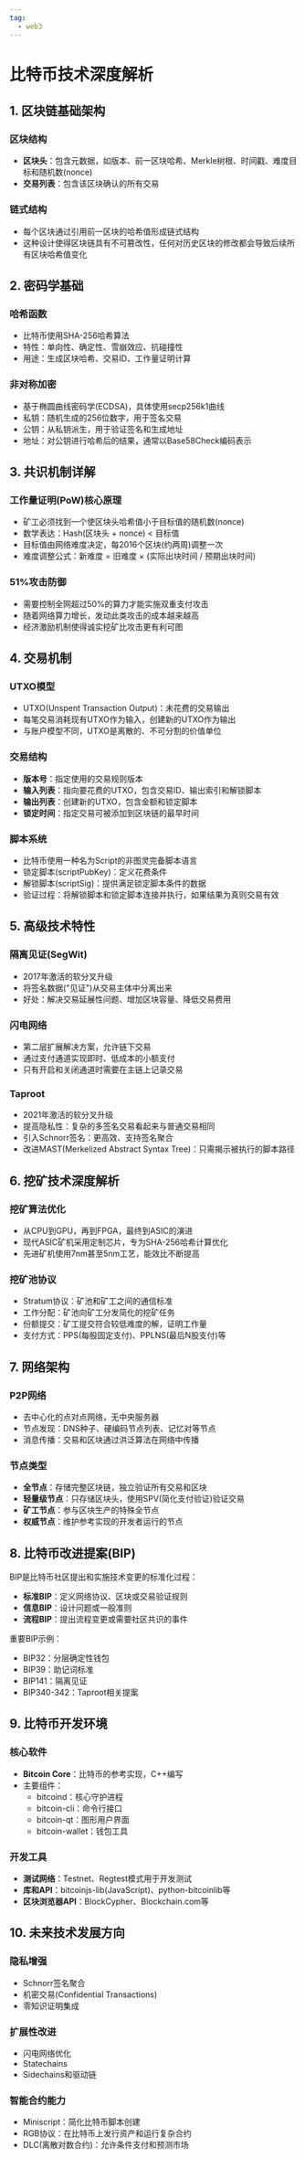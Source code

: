 ```yaml
---
tag:
  - web3
---
```


# 比特币技术深度解析

## 1. 区块链基础架构

### 区块结构
- **区块头**：包含元数据，如版本、前一区块哈希、Merkle树根、时间戳、难度目标和随机数(nonce)
- **交易列表**：包含该区块确认的所有交易

### 链式结构
- 每个区块通过引用前一区块的哈希值形成链式结构
- 这种设计使得区块链具有不可篡改性，任何对历史区块的修改都会导致后续所有区块哈希值变化

## 2. 密码学基础

### 哈希函数
- 比特币使用SHA-256哈希算法
- 特性：单向性、确定性、雪崩效应、抗碰撞性
- 用途：生成区块哈希、交易ID、工作量证明计算

### 非对称加密
- 基于椭圆曲线密码学(ECDSA)，具体使用secp256k1曲线
- 私钥：随机生成的256位数字，用于签名交易
- 公钥：从私钥派生，用于验证签名和生成地址
- 地址：对公钥进行哈希后的结果，通常以Base58Check编码表示

## 3. 共识机制详解

### 工作量证明(PoW)核心原理
- 矿工必须找到一个使区块头哈希值小于目标值的随机数(nonce)
- 数学表达：Hash(区块头 + nonce) < 目标值
- 目标值由网络难度决定，每2016个区块(约两周)调整一次
- 难度调整公式：新难度 = 旧难度 × (实际出块时间 / 预期出块时间)

### 51%攻击防御
- 需要控制全网超过50%的算力才能实施双重支付攻击
- 随着网络算力增长，发动此类攻击的成本越来越高
- 经济激励机制使得诚实挖矿比攻击更有利可图

## 4. 交易机制

### UTXO模型
- UTXO(Unspent Transaction Output)：未花费的交易输出
- 每笔交易消耗现有UTXO作为输入，创建新的UTXO作为输出
- 与账户模型不同，UTXO是离散的、不可分割的价值单位

### 交易结构
- **版本号**：指定使用的交易规则版本
- **输入列表**：指向要花费的UTXO，包含交易ID、输出索引和解锁脚本
- **输出列表**：创建新的UTXO，包含金额和锁定脚本
- **锁定时间**：指定交易可被添加到区块链的最早时间

### 脚本系统
- 比特币使用一种名为Script的非图灵完备脚本语言
- 锁定脚本(scriptPubKey)：定义花费条件
- 解锁脚本(scriptSig)：提供满足锁定脚本条件的数据
- 验证过程：将解锁脚本和锁定脚本连接并执行，如果结果为真则交易有效

## 5. 高级技术特性

### 隔离见证(SegWit)
- 2017年激活的软分叉升级
- 将签名数据("见证")从交易主体中分离出来
- 好处：解决交易延展性问题、增加区块容量、降低交易费用

### 闪电网络
- 第二层扩展解决方案，允许链下交易
- 通过支付通道实现即时、低成本的小额支付
- 只有开启和关闭通道时需要在主链上记录交易

### Taproot
- 2021年激活的软分叉升级
- 提高隐私性：复杂的多签名交易看起来与普通交易相同
- 引入Schnorr签名：更高效、支持签名聚合
- 改进MAST(Merkelized Abstract Syntax Tree)：只需揭示被执行的脚本路径

## 6. 挖矿技术深度解析

### 挖矿算法优化
- 从CPU到GPU，再到FPGA，最终到ASIC的演进
- 现代ASIC矿机采用定制芯片，专为SHA-256哈希计算优化
- 先进矿机使用7nm甚至5nm工艺，能效比不断提高

### 挖矿池协议
- Stratum协议：矿池和矿工之间的通信标准
- 工作分配：矿池向矿工分发简化的挖矿任务
- 份额提交：矿工提交符合较低难度的解，证明工作量
- 支付方式：PPS(每股固定支付)、PPLNS(最后N股支付)等

## 7. 网络架构

### P2P网络
- 去中心化的点对点网络，无中央服务器
- 节点发现：DNS种子、硬编码节点列表、记忆对等节点
- 消息传播：交易和区块通过洪泛算法在网络中传播

### 节点类型
- **全节点**：存储完整区块链，独立验证所有交易和区块
- **轻量级节点**：只存储区块头，使用SPV(简化支付验证)验证交易
- **矿工节点**：参与区块生产的特殊全节点
- **权威节点**：维护参考实现的开发者运行的节点

## 8. 比特币改进提案(BIP)

BIP是比特币社区提出和实施技术变更的标准化过程：
- **标准BIP**：定义网络协议、区块或交易验证规则
- **信息BIP**：设计问题或一般准则
- **流程BIP**：提出流程变更或需要社区共识的事件

重要BIP示例：
- BIP32：分层确定性钱包
- BIP39：助记词标准
- BIP141：隔离见证
- BIP340-342：Taproot相关提案

## 9. 比特币开发环境

### 核心软件
- **Bitcoin Core**：比特币的参考实现，C++编写
- 主要组件：
  - bitcoind：核心守护进程
  - bitcoin-cli：命令行接口
  - bitcoin-qt：图形用户界面
  - bitcoin-wallet：钱包工具

### 开发工具
- **测试网络**：Testnet、Regtest模式用于开发测试
- **库和API**：bitcoinjs-lib(JavaScript)、python-bitcoinlib等
- **区块浏览器API**：BlockCypher、Blockchain.com等

## 10. 未来技术发展方向

### 隐私增强
- Schnorr签名聚合
- 机密交易(Confidential Transactions)
- 零知识证明集成

### 扩展性改进
- 闪电网络优化
- Statechains
- Sidechains和驱动链

### 智能合约能力
- Miniscript：简化比特币脚本创建
- RGB协议：在比特币上发行资产和运行复杂合约
- DLC(离散对数合约)：允许条件支付和预测市场
